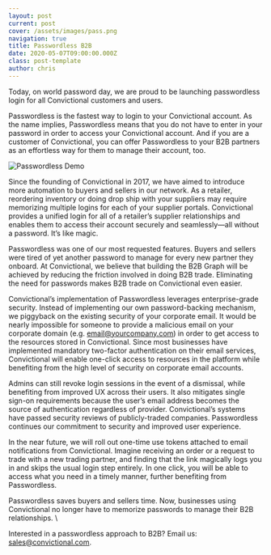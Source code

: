 ```yaml
---
layout: post
current: post
cover: /assets/images/pass.png
navigation: true
title: Passwordless B2B
date: 2020-05-07T09:00:00.000Z
class: post-template
author: chris
---
```

Today, on world password day, we are proud to be launching passwordless login for all Convictional customers and users. 

Passwordless is the fastest way to login to your Convictional account. As the name implies, Passwordless means that you do not have to enter in your password in order to access your Convictional account. And if you are a customer of Convictional, you can offer Passwordless to your B2B partners as an effortless way for them to manage their account, too. 

![Passwordless Demo](https://blog.convictional.com/assets/images/passwordless.gif)

Since the founding of Convictional in 2017, we have aimed to introduce more automation to buyers and sellers in our network. As a retailer, reordering inventory or doing drop ship with your suppliers may require memorizing multiple logins for each of your supplier portals. Convictional provides a unified login for all of a retailer’s supplier relationships and enables them to access their account securely and seamlessly—all without a password. It’s like magic. 

Passwordless was one of our most requested features. Buyers and sellers were tired of yet another password to manage for every new partner they onboard. At Convictional, we believe that building the B2B Graph will be achieved by reducing the friction involved in doing B2B trade. Eliminating the need for passwords makes B2B trade on Convictional even easier. 

Convictional’s implementation of Passwordless leverages enterprise-grade security. Instead of implementing our own password-backing mechanism, we piggyback on the existing security of your corporate email. It would be nearly impossible for someone to provide a malicious email on your corporate domain (e.g. [email@yourcompany.com](mailto:email@seller.com)) in order to get access to the resources stored in Convictional. Since most businesses have implemented mandatory two-factor authentication on their email services, Convictional will enable one-click access to resources in the platform while benefiting from the high level of security on corporate email accounts. 

Admins can still revoke login sessions in the event of a dismissal, while benefiting from improved UX across their users. It also mitigates single sign-on requirements because the user’s email address becomes the source of authentication regardless of provider. Convictional’s systems have passed security reviews of publicly-traded companies. Passwordless continues our commitment to security and improved user experience. 

In the near future, we will roll out one-time use tokens attached to email notifications from Convictional. Imagine receiving an order or a request to trade with a new trading partner, and finding that the link magically logs you in and skips the usual login step entirely. In one click, you will be able to access what you need in a timely manner, further benefiting from Passwordless.

Passwordless saves buyers and sellers time. Now, businesses using Convictional no longer have to memorize passwords to manage their B2B relationships.  \

Interested in a passwordless approach to B2B? Email us: [sales@convictional.com](mailto:sales@convictional.com). 
